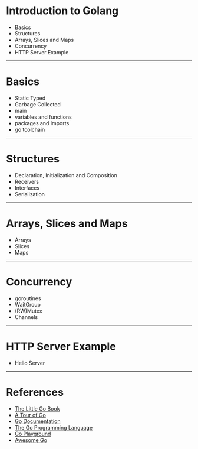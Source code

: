 # Introduction to Golang

* Basics
* Structures
* Arrays, Slices and Maps
* Concurrency
* HTTP Server Example

------------------------------------------------

# Basics

* Static Typed
* Garbage Collected
* main
* variables and functions
* packages and imports
* go toolchain

------------------------------------------------

# Structures

* Declaration, Initialization and Composition
* Receivers
* Interfaces
* Serialization

------------------------------------------------

# Arrays, Slices and Maps

* Arrays
* Slices
* Maps

------------------------------------------------
# Concurrency

* goroutines
* WaitGroup
* (RW)Mutex
* Channels

------------------------------------------------

# HTTP Server Example

* Hello Server

------------------------------------------------

# References

* [The Little Go Book](https://openmymind.net/assets/go/go.pdf)
* [A Tour of Go](https://tour.golang.org/)
* [Go Documentation](https://golang.org/doc/)
* [The Go Programming Language](https://www.amazon.com/Programming-Language-Addison-Wesley-Professional-Computing/dp/0134190440)
* [Go Playground](https://play.golang.org/)
* [Awesome Go](https://awesome-go.com/)
